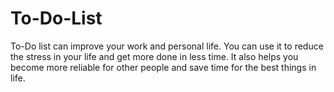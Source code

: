 # To-Do-List
To-Do list can improve your work and personal life. You can use it to reduce the stress in your life and get more done in less time. It also helps you become more reliable for other people and save time for the best things in life.
